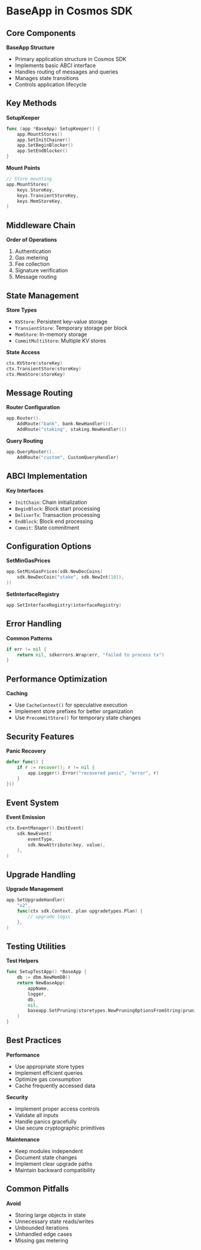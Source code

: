 # BaseApp in Cosmos SDK

## Core Components

**BaseApp Structure**
- Primary application structure in Cosmos SDK
- Implements basic ABCI interface
- Handles routing of messages and queries
- Manages state transitions
- Controls application lifecycle

## Key Methods

**SetupKeeper**
```go
func (app *BaseApp) SetupKeeper() {
    app.MountStores()
    app.SetInitChainer()
    app.SetBeginBlocker()
    app.SetEndBlocker()
}
```

**Mount Points**
```go
// Store mounting
app.MountStores(
    keys.StoreKey,
    keys.TransientStoreKey,
    keys.MemStoreKey,
)
```

## Middleware Chain

**Order of Operations**
1. Authentication
2. Gas metering
3. Fee collection
4. Signature verification
5. Message routing

## State Management

**Store Types**
- `KVStore`: Persistent key-value storage
- `TransientStore`: Temporary storage per block
- `MemStore`: In-memory storage
- `CommitMultiStore`: Multiple KV stores

**State Access**
```go
ctx.KVStore(storeKey)
ctx.TransientStore(storeKey)
ctx.MemStore(storeKey)
```

## Message Routing

**Router Configuration**
```go
app.Router().
    AddRoute("bank", bank.NewHandler()).
    AddRoute("staking", staking.NewHandler())
```

**Query Routing**
```go
app.QueryRouter().
    AddRoute("custom", CustomQueryHandler)
```

## ABCI Implementation

**Key Interfaces**
- `InitChain`: Chain initialization
- `BeginBlock`: Block start processing
- `DeliverTx`: Transaction processing
- `EndBlock`: Block end processing
- `Commit`: State commitment

## Configuration Options

**SetMinGasPrices**
```go
app.SetMinGasPrices(sdk.NewDecCoins(
    sdk.NewDecCoin("stake", sdk.NewInt(10)),
))
```

**SetInterfaceRegistry**
```go
app.SetInterfaceRegistry(interfaceRegistry)
```

## Error Handling

**Common Patterns**
```go
if err != nil {
    return nil, sdkerrors.Wrap(err, "failed to process tx")
}
```

## Performance Optimization

**Caching**
- Use `CacheContext()` for speculative execution
- Implement store prefixes for better organization
- Use `PrecommitStore()` for temporary state changes

## Security Features

**Panic Recovery**
```go
defer func() {
    if r := recover(); r != nil {
        app.Logger().Error("recovered panic", "error", r)
    }
}()
```

## Event System

**Event Emission**
```go
ctx.EventManager().EmitEvent(
    sdk.NewEvent(
        eventType,
        sdk.NewAttribute(key, value),
    ),
)
```

## Upgrade Handling

**Upgrade Management**
```go
app.SetUpgradeHandler(
    "v2",
    func(ctx sdk.Context, plan upgradetypes.Plan) {
        // upgrade logic
    },
)
```

## Testing Utilities

**Test Helpers**
```go
func SetupTestApp() *BaseApp {
    db := dbm.NewMemDB()
    return NewBaseApp(
        appName,
        logger,
        db,
        nil,
        baseapp.SetPruning(storetypes.NewPruningOptionsFromString(pruningStr)),
    )
}
```

## Best Practices

**Performance**
- Use appropriate store types
- Implement efficient queries
- Optimize gas consumption
- Cache frequently accessed data

**Security**
- Implement proper access controls
- Validate all inputs
- Handle panics gracefully
- Use secure cryptographic primitives

**Maintenance**
- Keep modules independent
- Document state changes
- Implement clear upgrade paths
- Maintain backward compatibility

## Common Pitfalls

**Avoid**
- Storing large objects in state
- Unnecessary state reads/writes
- Unbounded iterations
- Unhandled edge cases
- Missing gas metering